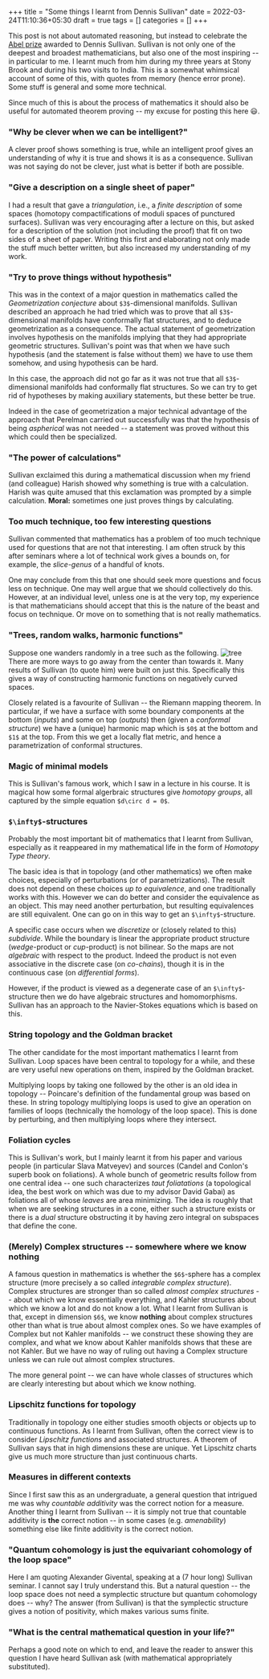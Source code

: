 +++
title = "Some things I learnt from Dennis Sullivan"
date = 2022-03-24T11:10:36+05:30
draft = true
tags = []
categories = []
+++

This post is not about automated reasoning, but instead to celebrate the [Abel prize](https://abelprize.no/abel-prize-laureates/2022) awarded to Dennis Sullivan. Sullivan is not only one of the deepest and broadest mathematicians, but also one of the most inspiring -- in particular to me. I learnt much from him during my three years at Stony Brook and during his two visits to India. This is a somewhat whimsical account of some of this, with quotes from memory (hence error prone).  Some stuff is general and some more technical.

Since much of this is about the process of mathematics it should also be useful for automated theorem proving -- my excuse for posting this here :smiley:.

<!--more-->

###  "Why be clever when we can be intelligent?"

A clever proof shows something is true, while an intelligent proof gives an understanding of why it is true and shows it is as a consequence. Sullivan was not saying do not be clever, just what is better if both are possible.

### "Give a description on a single sheet of paper"

I had a result that gave a *triangulation*, i.e., a *finite description* of some spaces (homotopy compactifications of moduli spaces of punctured surfaces). Sullivan was very encouraging after a lecture on this, but asked for a description of the solution (not including the proof) that fit on two sides of a sheet of paper. Writing this first and elaborating not only made the stuff much better written, but also increased my understanding of my work.

### "Try to prove things without hypothesis"

This was in the context of a major question in mathematics called the *Geometrization conjecture* about `$3$`-dimensional manifolds. Sullivan described an approach he had tried which was to prove that all `$3$`-dimensional manifolds have conformally flat structures, and to deduce geometrization as a consequence. The actual statement of geometrization involves hypothesis on the manifolds implying that they had appropriate geometric structures. Sullivan's point was that when we have such hypothesis (and the statement is false without them) we have to use them somehow, and using hypothesis can be hard.

In this case, the approach did not go far as it was not true that all `$3$`-dimensional manifolds had conformally flat structures. So we can try to get rid of hypotheses by making auxiliary statements, but these better be true.

Indeed in the case of geometrization a major technical advantage of the approach that Perelman carried out successfully was that the hypothesis of being *aspherical* was not needed -- a statement was proved without this which could then be specialized.

### "The power of calculations"

Sullivan exclaimed this during a mathematical discussion when my friend (and colleague) Harish showed why something is true with a calculation. Harish was quite amused that this exclamation was prompted by a simple calculation. **Moral:** sometimes one just proves things by calculating.

### Too much technique, too few interesting questions

Sullivan commented that mathematics has a problem of too much technique used for questions that are not that interesting. I am often struck by this after seminars where a lot of technical work gives a bounds on, for example, the *slice-genus* of a handful of knots.

One may conclude from this that one should seek more questions and focus less on technique. One may well argue that we should collectively do this.
However, at an individual level, unless one is at the very top, my experience is that mathematicians should accept that this is the nature of the beast and focus on technique. Or move on to something that is not really mathematics.

### "Trees, random walks, harmonic functions"

Suppose one wanders randomly in a tree such as the following. 
![tree](/F2.png)
There are more ways to go away from the center than towards it. Many results of Sullivan (to quote him) were built on just this. Specifically this gives a way of constructing harmonic functions on negatively curved spaces.

Closely related is a favourite of Sullivan -- the Riemann mapping theorem. In particular, if we have a surface with some boundary components at the bottom (*inputs*) and some on top (*outputs*) then (given a *conformal structure*) we have a (unique) harmonic map which is `$0$` at the bottom and `$1$` at the top. From this we get a locally flat metric, and hence a parametrization of conformal structures.

### Magic of minimal models

This is Sullivan's famous work, which I saw in a lecture in his course. It is magical how some formal algerbraic structures give *homotopy groups*, all captured by the simple equation `$d\circ d = 0$`.

### `$\infty$`-structures

Probably the most important bit of mathematics that I learnt from Sullivan, especially as it reappeared in my mathematical life in the form of *Homotopy Type theory*. 

The basic idea is that in topology (and other mathematics) we often make choices, especially of perturbations (or of parametrizations). The result does not depend on these choices *up to equivalence*, and one traditionally works with this. However we can do better and consider the equivalence as an object. This may need another perturbation, but resulting equivalences are still equivalent. One can go on in this way to get an `$\infty$`-structure.

A specific case occurs when we *discretize* or (closely related to this) *subdivide*. While the boundary is linear the appropriate product structure (*wedge*-product or *cup*-product) is not bilinear. So the maps are not *algebraic* with respect to the product. Indeed the product is not even associative in the discrete case (on *co-chains*), though it is in the continuous case (on *differential forms*).

However, if the product is viewed as a degenerate case of an `$\infty$`-structure then we do have algebraic structures and homomorphisms. Sullivan has an approach to the Navier-Stokes equations which is based on this.

### String topology and the Goldman bracket

The other candidate for the most important mathematics I learnt from Sullivan. Loop spaces have been central to topology for a while, and these are very useful new operations on them, inspired by the Goldman bracket. 

Multiplying loops by taking one followed by the other is an old idea in topology -- Poincare's definition of the fundamental group was based on these. In string topology multiplying loops is used to give an operation on families of loops (technically the homology of the loop space). This is done by perturbing, and then multiplying loops where they intersect.

### Foliation cycles

This is Sullivan's work, but I mainly learnt it from his paper and various people (in particular Slava Matveyev) and sources (Candel and Conlon's superb book on foliations). A whole bunch of geometric results follow from one central idea -- one such characterizes *taut foliatations* (a topological idea, the best work on which was due to my advisor David Gabai) as foliations all of whose *leaves* are area minimizing. The idea is roughly that when we are seeking structures in a cone, either such a structure exists or there is a *dual* structure obstructing it by having zero integral on subspaces that define the cone.

### (Merely) Complex structures -- somewhere where we know nothing

A famous question in mathematics is whether the `$6$`-sphere has a complex structure (more precisely a so called *integrable complex structure*). Complex structures are stronger than so called *almost complex structures* -- about which we know essentially everything, and Kahler structures about which we know a lot and do not know a lot. What I learnt from Sullivan is that, except in dimension `$6$`, we know **nothing** about complex structures other than what is true about almost complex ones. So we have examples of Complex but not Kahler manifolds -- we construct these showing they are complex, and what we know about Kahler manifolds shows that these are not Kahler. But we have no way of ruling out having a Complex structure unless we can rule out almost complex structures.

The more general point -- we can have whole classes of structures which are clearly interesting but about which we know nothing.

### Lipschitz functions for topology

Traditionally in topology one either studies smooth objects or objects up to continuous functions. As I learnt from Sullivan, often the correct view is to consider *Lipschitz functions* and associated structures. A theorem of Sullivan says that in high dimensions these are unique. Yet Lipschitz charts give us much more structure than just continuous charts.

### Measures in different contexts

Since I first saw this as an undergraduate, a general question that intrigued me was why *countable additivity* was the correct notion for a measure. Another thing I learnt from Sullivan -- it is simply not true that countable additivity is **the** correct notion -- in some cases (e.g. *amenability*) something else like finite additivity is the correct notion.

### "Quantum cohomology is just the equivariant cohomology of the loop space"

Here I am quoting Alexander Givental, speaking at a (7 hour long) Sullivan seminar. I cannot say I truly understand this. But a natural question -- the loop space does not need a symplectic structure but quantum cohomology does -- why? The answer (from Sullivan) is that the symplectic structure gives a notion of positivity, which makes various sums finite.

### "What is the central mathematical question in your life?"

Perhaps a good note on which to end, and leave the reader to answer this question I have heard Sullivan ask (with mathematical appropriately substituted).

